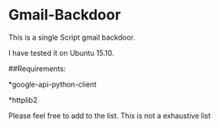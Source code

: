 # Gmail-Backdoor
This is a single Script gmail backdoor.

I have tested it on Ubuntu 15.10.

##Requirements:

*google-api-python-client

*httplib2

Please feel free to add to the list. This is not a exhaustive list
  
